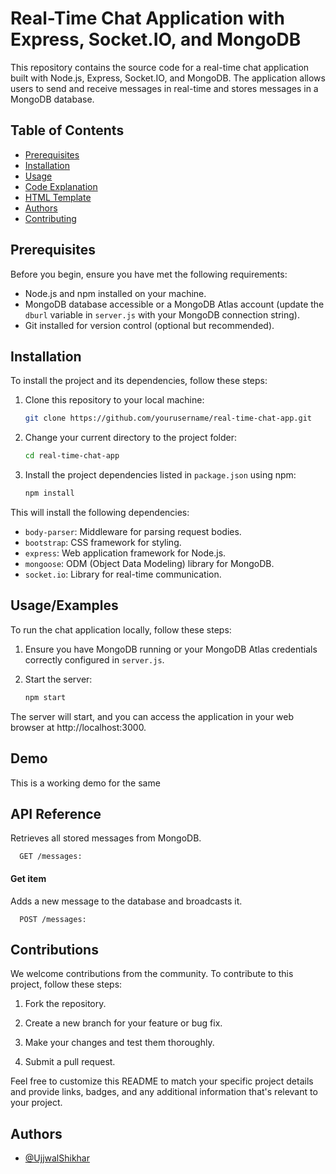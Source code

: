 # Real-Time Chat Application with Express, Socket.IO, and MongoDB

This repository contains the source code for a real-time chat application built with Node.js, Express, Socket.IO, and MongoDB. The application allows users to send and receive messages in real-time and stores messages in a MongoDB database.

## Table of Contents

- [Prerequisites](#prerequisites)
- [Installation](#installation)
- [Usage](#usage)
- [Code Explanation](#code-explanation)
- [HTML Template](#html-template)
- [Authors](#authors)
- [Contributing](#contributing)

## Prerequisites

Before you begin, ensure you have met the following requirements:

- Node.js and npm installed on your machine.
- MongoDB database accessible or a MongoDB Atlas account (update the `dburl` variable in `server.js` with your MongoDB connection string).
- Git installed for version control (optional but recommended).

## Installation

To install the project and its dependencies, follow these steps:

1. Clone this repository to your local machine:

   ```bash
   git clone https://github.com/yourusername/real-time-chat-app.git

2. Change your current directory to the project folder:

   ```bash
   cd real-time-chat-app
3. Install the project dependencies listed in `package.json` using npm:
   ```bash
   npm install

This will install the following dependencies:

 - `body-parser`: Middleware for parsing request bodies.
 - `bootstrap`: CSS framework for styling.
 - `express`: Web application framework for Node.js.
 - `mongoose`: ODM (Object Data Modeling) library for MongoDB.
 - `socket.io`: Library for real-time communication.



 



## Usage/Examples ##
To run the chat application locally, follow these steps:

1. Ensure you have MongoDB running or your MongoDB Atlas credentials correctly configured in `server.js`.

2. Start the server:
   ```bash
   npm start
   
The server will start, and you can access the application in your web browser at http://localhost:3000.


## Demo ##
This is a working demo for the same 






## API Reference

 Retrieves all stored messages from MongoDB.

```http
  GET /messages:
```

#### Get item

 Adds a new message to the database and broadcasts it.
```http
  POST /messages:
```




## Contributions

We welcome contributions from the community. To contribute to this project, follow these steps:

   1. Fork the repository.
   
   2. Create a new branch for your feature or bug fix.
   
   3. Make your changes and test them thoroughly.
   
   4. Submit a pull request.

Feel free to customize this README to match your specific project details and provide links, badges, and any additional information that's relevant to your project.

## Authors

- [@UjjwalShikhar](https://www.github.com/UjjS)

